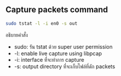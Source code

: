 ## Capture packets command

```bash
sudo tstat -l -i en0 -s out
```

อธิบายคำสั่ง
- sudo: รัน tstat ด้วย super user permission
- -l: enable live capture using libpcap
- -i: interface ที่จะทำการ capture
- -s: output directory ที่จะเก็บไฟล์ที่ดัก packets
